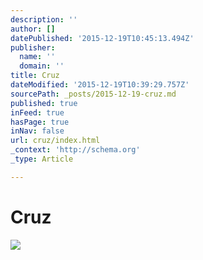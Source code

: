 ```yaml
---
description: ''
author: []
datePublished: '2015-12-19T10:45:13.494Z'
publisher:
  name: ''
  domain: ''
title: Cruz
dateModified: '2015-12-19T10:39:29.757Z'
sourcePath: _posts/2015-12-19-cruz.md
published: true
inFeed: true
hasPage: true
inNav: false
url: cruz/index.html
_context: 'http://schema.org'
_type: Article

---
```

# Cruz
![](https://the-grid-user-content.s3-us-west-2.amazonaws.com/23bd5547-ecb3-44e9-84fd-acf1a97e399d.png)